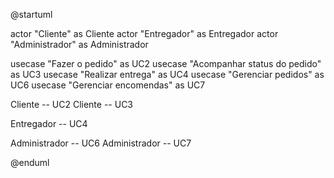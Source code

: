 @startuml

actor "Cliente" as Cliente
actor "Entregador" as Entregador
actor "Administrador" as Administrador

usecase "Fazer o pedido" as UC2
usecase "Acompanhar status do pedido" as UC3
usecase "Realizar entrega" as UC4
usecase "Gerenciar pedidos" as UC6
usecase "Gerenciar encomendas" as UC7

Cliente -- UC2
Cliente -- UC3

Entregador -- UC4

Administrador -- UC6
Administrador -- UC7

@enduml
